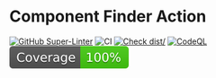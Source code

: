 # Component Finder Action

[![GitHub Super-Linter](https://github.com/mfdlabs/component-finder-action/actions/workflows/linter.yml/badge.svg)](https://github.com/super-linter/super-linter)
![CI](https://github.com/mfdlabs/component-finder-action/actions/workflows/ci.yml/badge.svg)
[![Check dist/](https://github.com/mfdlabs/component-finder-action/actions/workflows/check-dist.yml/badge.svg)](https://github.com/mfdlabs/component-finder-action/actions/workflows/check-dist.yml)
[![CodeQL](https://github.com/mfdlabs/component-finder-action/actions/workflows/codeql-analysis.yml/badge.svg)](https://github.com/mfdlabs/component-finder-action/actions/workflows/codeql-analysis.yml)
[![Coverage](./badges/coverage.svg)](./badges/coverage.svg)
